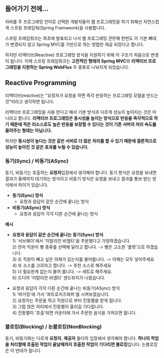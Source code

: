 ## 들어가기 전에...
자바를 주 프로그래밍 언어로 선택한 개발자들이 웹 프로그래밍을 하기 위해선 자연스럽게 스프링 프레임웍(Spring Framweork)을 사용합니다.

스프링 프레임워크는 최초에 발표되고 나서 웹 프로그래밍 관련해 한번도 이 기본 뼈대가 변경되지 않고 Spring MVC를 기반으로 하는 방법만 제공 되었다고 합니다.

하지만 리액티브(Reactive) 프로그래밍 방식을 지원하기 위해 이 구조가 처음으로 변경이 됩니다. 이제 스프링 프레임워크는 **고전적인 형태의 Spring MVC**와 **리액티브 프로그래밍을 지원하는 Spring WebFlux** 두 종류로 나눠지게 되었습니다.

## Reactive Programming
리액티브(reactive)는 "요청자가 요청을 하면 즉각 반응하는 프로그래밍 모델을 만드는 것"이라고 생각하면 됩니다.

리액티브 프로그래밍을 사용 한다고 해서 기본 방식과 다르게 성능이 높아지는 것은 아니라고 합니다. **리액티브 프로그래밍은 동시성을 높이는 방식으로
 반응을 즉각적으로 하기 때문에 적은 리소스로도 높은 반응을 보장할 수 있다는 것이 기존 서버의 처리 속도를 올려주는 형태는 아닙니다.**

하지만 **동시성이 높다는 것은 같은 서버로 더 많은 처리를 할 수 있기 때문에 결론적으로 성능이 높아진 것 같은 효과를 누릴 수 있습니다.**

### 동기(Sync) / 비동기(ASync)
동기, 비동기는 호출하는 **요청자**입장에서 생각해야 합니다. 동기 방식은 요청을 보내면 결과가 올때까지 대기하는 방식이고 비동기 방식은 요청을 보내고 결과를 통보 받는 방식에서 차이가 있습니다.
- **동기(Sync) 방식**
  - 요청과 응답이 같은 순간에 끝나는 방식
- **비동기(ASync) 방식**
  - 요청과 응답이 각각 다른 순간에 끝나는 방식

**예시**
- **요청과 응답이 같은 순간에 끝나는 동기(Sync) 방식**
<br>1) '서브웨이'에서 '이탈리안 비엠티'을 주문했다고 가정하겠습니다.
<br>2) 먼저 직원이 빵 종류를 선택해 달라고 합니다. -> 빵은 고소한 '플랫'으로 하겠습니다.
<br>3) 또 직원이 빼고 싶은 야채가 있는지를 물어봅니다. -> 야채는 모두 넣어주세요
<br>4) 또 소스를 고르라고 합니다. -> 추천 소스로 해주세요
<br>5) 더 필요한게 없는지 물어 봅니다. -> 세트로 해주세요.
<br>6) 드디어 '이탈리안 비엠티' 샌드위치가 나왔습니다.

- 요청과 응답이 각각 다른 순간에 끝나는 비동기(ASync) 방식
<br>1) '버거킹'에 가서 '콰트로치즈와퍼'를 시켜보겠습니다.
<br>2) 요청자는 주문을 하고 직원으로 부터 진동벨을 받게 됩니다.
<br>3) 그럼 앉은 자리에서 진동벨이 울리길 기다립니다.
<br>4) 진동벨이 '호출'되면 카운터에 가서 주문한 음식을 가져오면 됩니다.

### 블로킹(Blocking) / 논블로킹(NonBlocking)
동기, 비동기와는 다르게 **요청자**, **제공자** 둘다의 입장에서 생각해야 합니다. **하나의 작업을 처리할때 호출된 작업이 끝날때까지 호출한 작업이 기다리면 블로킹**입니다. 논블로킹은 이 반대가 됩니다.




